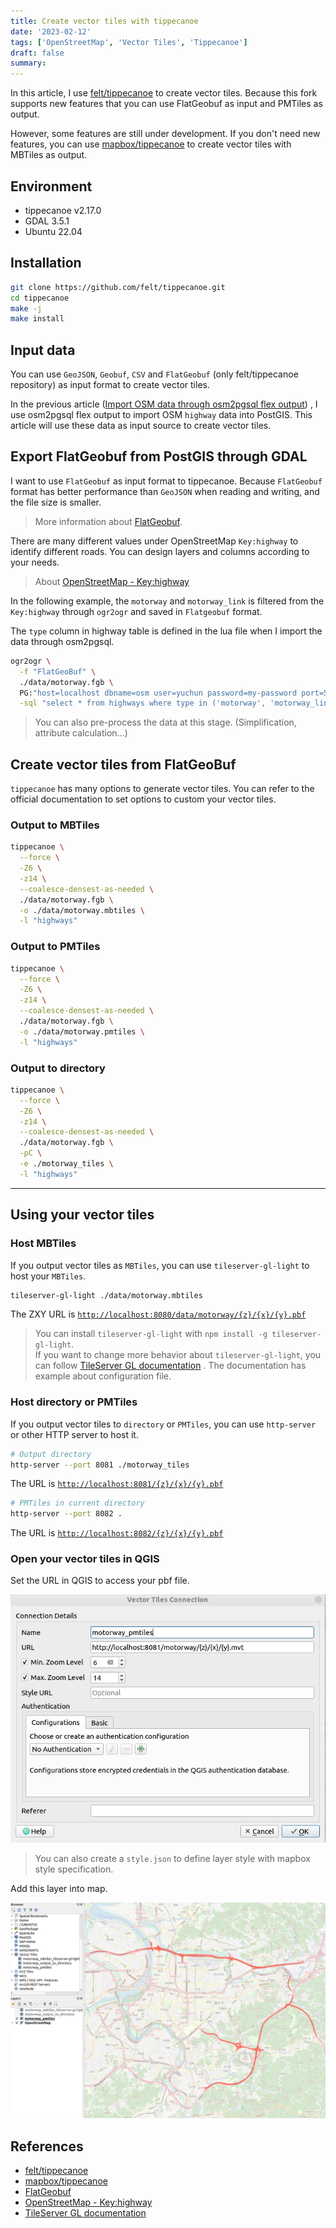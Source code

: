 ```yaml
---
title: Create vector tiles with tippecanoe
date: '2023-02-12'
tags: ['OpenStreetMap', 'Vector Tiles', 'Tippecanoe']
draft: false
summary:
---
```


In this article, I use [felt/tippecanoe](https://github.com/felt/tippecanoe) to create vector tiles. Because this fork supports new features that you can use FlatGeobuf as input and PMTiles as output.

However, some features are still under development. If you don't need new features, you can use [mapbox/tippecanoe](https://github.com/mapbox/tippecanoe) to create vector tiles with MBTiles as output.

## Environment

- tippecanoe v2.17.0
- GDAL 3.5.1
- Ubuntu 22.04

## Installation

```bash
git clone https://github.com/felt/tippecanoe.git
cd tippecanoe
make -j
make install
```

## Input data

You can use `GeoJSON`, `Geobuf`, `CSV` and `FlatGeobuf` (only felt/tippecanoe repository) as input format to create vector tiles.

In the previous article ([Import OSM data through osm2pgsql flex output](https://yuchuntsao.github.io/blog/2023/import-osm-data-through-osm2pgsql-flex-output)) , I use osm2pgsql flex output to import OSM `highway` data into PostGIS. This article will use these data as input source to create vector tiles.

## Export FlatGeobuf from PostGIS through GDAL

I want to use `FlatGeobuf` as input format to tippecanoe. Because `FlatGeobuf` format has better performance than `GeoJSON` when reading and writing, and the file size is smaller.

> More information about [FlatGeobuf](https://flatgeobuf.org/).

There are many different values under OpenStreetMap `Key:highway` to identify different roads. You can design layers and columns according to your needs.

> About [OpenStreetMap - Key:highway](https://wiki.openstreetmap.org/wiki/Key:highway)

In the following example, the `motorway` and `motorway_link` is filtered from the `Key:highway` through `ogr2ogr` and saved in `Flatgeobuf` format.

The `type` column in highway table is defined in the lua file when I import the data through osm2pgsql.

```bash
ogr2ogr \
  -f "FlatGeoBuf" \
  ./data/motorway.fgb \
  PG:"host=localhost dbname=osm user=yuchun password=my-password port=5432" \
  -sql "select * from highways where type in ('motorway', 'motorway_link');"
```

> You can also pre-process the data at this stage. (Simplification, attribute calculation...)

## Create vector tiles from FlatGeoBuf

`tippecanoe` has many options to generate vector tiles. You can refer to the official documentation to set options to custom your vector tiles.

### Output to MBTiles

```bash
tippecanoe \
  --force \
  -Z6 \
  -z14 \
  --coalesce-densest-as-needed \
  ./data/motorway.fgb \
  -o ./data/motorway.mbtiles \
  -l "highways"
```

### Output to PMTiles

```bash
tippecanoe \
  --force \
  -Z6 \
  -z14 \
  --coalesce-densest-as-needed \
  ./data/motorway.fgb \
  -o ./data/motorway.pmtiles \
  -l "highways"
```

### Output to directory

```bash
tippecanoe \
  --force \
  -Z6 \
  -z14 \
  --coalesce-densest-as-needed \
  ./data/motorway.fgb \
  -pC \
  -e ./motorway_tiles \
  -l "highways"
```

---

## Using your vector tiles

### Host MBTiles

If you output vector tiles as `MBTiles`, you can use `tileserver-gl-light` to host your `MBTiles`.

```bash
tileserver-gl-light ./data/motorway.mbtiles
```

The ZXY URL is [`http://localhost:8080/data/motorway/{z}/{x}/{y}.pbf`](http://localhost:8080/data/motorway/{z}/{x}/{y}.pbf)

> You can install `tileserver-gl-light` with `npm install -g tileserver-gl-light`.  
> If you want to change more behavior about `tileserver-gl-light`, you can follow [TileServer GL documentation](https://tileserver.readthedocs.io/en/latest/) . The documentation has example about configuration file.

### Host directory or PMTiles

If you output vector tiles to `directory` or `PMTiles`, you can use `http-server` or other HTTP server to host it.

```bash
# Output directory
http-server --port 8081 ./motorway_tiles
```

The URL is [`http://localhost:8081/{z}/{x}/{y}.pbf`](http://localhost:8081/{z}/{x}/{y}.pbf)

```bash
# PMTiles in current directory
http-server --port 8082 .
```

The URL is [`http://localhost:8082/{z}/{x}/{y}.pbf`](http://localhost:8082/{z}/{x}/{y}.pbf)

### Open your vector tiles in QGIS

Set the URL in QGIS to access your pbf file.

![Vector Tiles Connection](/static/images/2023/create-vector-tiles-with-tippecanoe/vector_tiles_connection.png)

> You can also create a `style.json` to define layer style with mapbox style specification.

Add this layer into map.

![Vector Tiles in QGIS](/static/images/2023/create-vector-tiles-with-tippecanoe/vector_tiles_in_qgis.png)

## References

- [felt/tippecanoe](https://github.com/felt/tippecanoe)
- [mapbox/tippecanoe](https://github.com/mapbox/tippecanoe)
- [FlatGeobuf](https://flatgeobuf.org/)
- [OpenStreetMap - Key:highway](https://wiki.openstreetmap.org/wiki/Key:highway)
- [TileServer GL documentation](https://tileserver.readthedocs.io/en/latest/)
